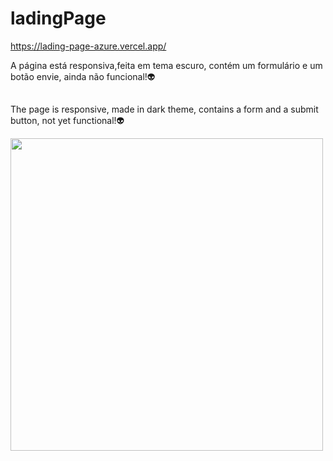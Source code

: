 # ladingPage

https://lading-page-azure.vercel.app/

A página está responsiva,feita em tema escuro, contém um formulário e um botão envie, ainda não funcional!👽
 
 ##
 
The page is responsive, made in dark theme, contains a form and a submit button, not yet functional!👽

<img align="center" src="https://cdn.discordapp.com/attachments/943915559098130472/985374063230849024/Captura_de_tela_em_2022-06-11_23-43-11.jpg" width= 500px heigth=500px> 
